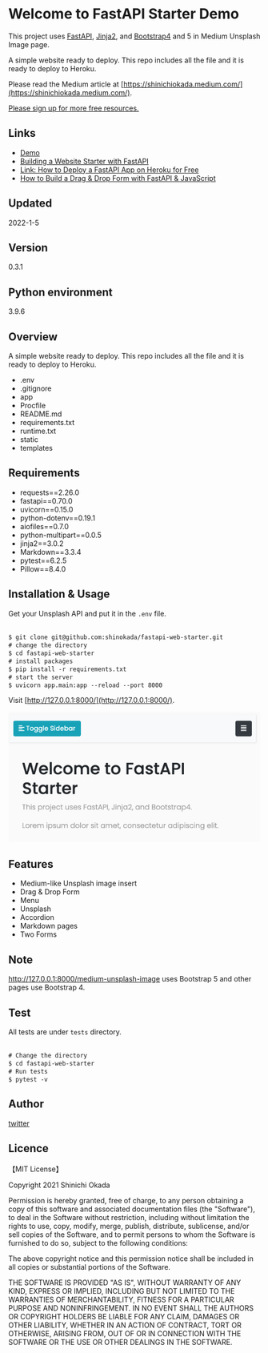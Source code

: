 <h1>Welcome to FastAPI Starter Demo</h1>

<p>
This project uses <a href="https://fastapi.tiangolo.com/">FastAPI</a>, <a href="https://jinja.palletsprojects.com/en/2.11.x/">Jinja2</a>, and <a href="https://getbootstrap.com/docs/4.1/getting-started/introduction/">Bootstrap4</a> and 5 in Medium Unsplash Image page.

A simple website ready to deploy.
This repo includes all the file and it is ready to deploy to Heroku.
</p>


Please read the Medium article at [https://shinichiokada.medium.com/](https://shinichiokada.medium.com/).

[Please sign up for more free resources.](https://mailchi.mp/ae9891ba897a/codewithshin)

## Links

- [Demo](https://fastapi-webstarter-demo.herokuapp.com/)
- [Building a Website Starter with FastAPI](https://levelup.gitconnected.com/building-a-website-starter-with-fastapi-92d077092864)
- [Link: How to Deploy a FastAPI App on Heroku for Free](https://towardsdatascience.com/how-to-deploy-your-fastapi-app-on-heroku-for-free-8d4271a4ab9)
- [How to Build a Drag & Drop Form with FastAPI & JavaScript](https://towardsdatascience.com/how-to-build-a-drag-drop-form-with-python-javascript-f5e43433b005)

## Updated

2022-1-5

## Version

0.3.1

## Python environment

3.9.6

## Overview

A simple website ready to deploy.
This repo includes all the file and it is ready to deploy to Heroku.

- .env
- .gitignore
- app
- Procfile
- README.md
- requirements.txt
- runtime.txt
- static
- templates

## Requirements

- requests==2.26.0
- fastapi==0.70.0
- uvicorn==0.15.0
- python-dotenv==0.19.1
- aiofiles==0.7.0
- python-multipart==0.0.5
- jinja2==3.0.2
- Markdown==3.3.4
- pytest==6.2.5
- Pillow==8.4.0

## Installation & Usage

Get your Unsplash API and put it in the `.env` file.

<pre><code>
$ git clone git@github.com:shinokada/fastapi-web-starter.git
# change the directory
$ cd fastapi-web-starter
# install packages
$ pip install -r requirements.txt
# start the server
$ uvicorn app.main:app --reload --port 8000
</code></pre>

Visit [http://127.0.0.1:8000/](http://127.0.0.1:8000/).

<img src="/static/images/image-1.png"/>

## Features

- Medium-like Unsplash image insert
- Drag & Drop Form
- Menu
- Unsplash
- Accordion
- Markdown pages
- Two Forms

## Note

http://127.0.0.1:8000/medium-unsplash-image uses Bootstrap 5 and other pages use Bootstrap 4.

## Test

All tests are under `tests` directory.

<pre><code>
# Change the directory
$ cd fastapi-web-starter
# Run tests
$ pytest -v
</code></pre>

## Author

[twitter](https://twitter.com/shinokada)

## Licence

【MIT License】

Copyright 2021 Shinichi Okada

Permission is hereby granted, free of charge, to any person obtaining a copy of this software and associated documentation files (the "Software"), to deal in the Software without restriction, including without limitation the rights to use, copy, modify, merge, publish, distribute, sublicense, and/or sell copies of the Software, and to permit persons to whom the Software is furnished to do so, subject to the following conditions:

The above copyright notice and this permission notice shall be included in all copies or substantial portions of the Software.

THE SOFTWARE IS PROVIDED "AS IS", WITHOUT WARRANTY OF ANY KIND, EXPRESS OR IMPLIED, INCLUDING BUT NOT LIMITED TO THE WARRANTIES OF MERCHANTABILITY, FITNESS FOR A PARTICULAR PURPOSE AND NONINFRINGEMENT. IN NO EVENT SHALL THE AUTHORS OR COPYRIGHT HOLDERS BE LIABLE FOR ANY CLAIM, DAMAGES OR OTHER LIABILITY, WHETHER IN AN ACTION OF CONTRACT, TORT OR OTHERWISE, ARISING FROM, OUT OF OR IN CONNECTION WITH THE SOFTWARE OR THE USE OR OTHER DEALINGS IN THE SOFTWARE.
